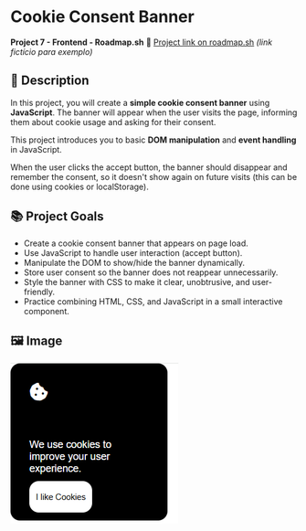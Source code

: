 
# Cookie Consent Banner

**Project 7 - Frontend - Roadmap.sh**
🔗 [Project link on roadmap.sh](https://roadmap.sh/projects/cookie-consent) *(link fictício para exemplo)*

## 📄 Description

In this project, you will create a **simple cookie consent banner** using **JavaScript**.
The banner will appear when the user visits the page, informing them about cookie usage and asking for their consent.

This project introduces you to basic **DOM manipulation** and **event handling** in JavaScript.

When the user clicks the accept button, the banner should disappear and remember the consent, so it doesn't show again on future visits (this can be done using cookies or localStorage).

## 📚 Project Goals

- Create a cookie consent banner that appears on page load.
- Use JavaScript to handle user interaction (accept button).
- Manipulate the DOM to show/hide the banner dynamically.
- Store user consent so the banner does not reappear unnecessarily.
- Style the banner with CSS to make it clear, unobtrusive, and user-friendly.
- Practice combining HTML, CSS, and JavaScript in a small interactive component.

## 🖼️ Image

![1755036574805](image/README/1755036574805.png)
